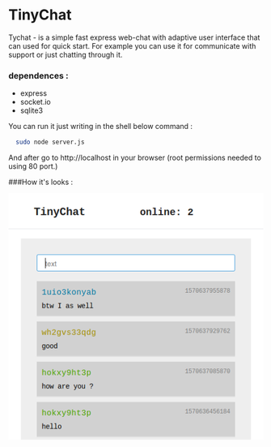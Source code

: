 # TinyChat
Tychat - is a simple fast express web-chat with adaptive user interface that can used for quick start. For example you can use it for communicate with support or just chatting through it.

### dependences : 
* express
* socket.io
* sqlite3

You can run it just writing in the shell below command :

```sh
  sudo node server.js
```
And after go to http://localhost in your browser (root permissions needed to using 80 port.)

###How it's looks :

![GitHub Logo](/Screenshot_2019-10-09_16-19-34.png)

